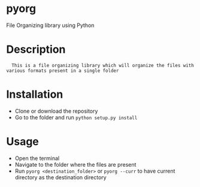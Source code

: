 # pyorg
File Organizing library using Python

# Description
      This is a file organizing library which will organize the files with various formats present in a single folder

# Installation
* Clone or download the repository
* Go to the folder and run `python setup.py install`

# Usage
* Open the terminal
* Navigate to the folder where the files are present
* Run `pyorg <destination_folder>` or `pyorg --curr` to have current directory as the destination directory